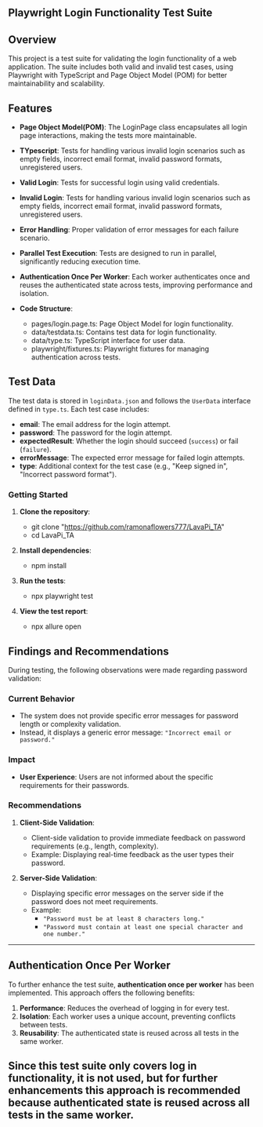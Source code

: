 
## Playwright Login Functionality Test Suite

## Overview

This project is a test suite for validating the login functionality of a web application. The suite includes both valid and invalid test cases, using Playwright with TypeScript and Page Object Model (POM) for better maintainability and scalability.

## Features
- **Page Object Model(POM)**: The LoginPage class encapsulates all login page interactions, making the tests more maintainable.
- **TYpescript**: Tests for handling various invalid login scenarios such as empty fields, incorrect email format, invalid password formats, unregistered users.
- **Valid Login**: Tests for successful login using valid credentials.
- **Invalid Login**: Tests for handling various invalid login scenarios such as empty fields, incorrect email format, invalid password formats, unregistered users.
- **Error Handling**: Proper validation of error messages for each failure scenario.
- **Parallel Test Execution**: Tests are designed to run in parallel, significantly reducing execution time.
- **Authentication Once Per Worker**: Each worker authenticates once and reuses the authenticated state across tests, improving performance and isolation.

- **Code Structure**: 
  - pages/login.page.ts: Page Object Model for login functionality.
  - data/testdata.ts: Contains test data for login functionality.
  - data/type.ts: TypeScript interface for user data.
  - playwright/fixtures.ts: Playwright fixtures for managing authentication across tests.

## Test Data
The test data is stored in `loginData.json` and follows the `UserData` interface defined in `type.ts`. Each test case includes:

- **email**: The email address for the login attempt.
- **password**: The password for the login attempt.
- **expectedResult**: Whether the login should succeed (`success`) or fail (`failure`).
- **errorMessage**: The expected error message for failed login attempts.
- **type**: Additional context for the test case (e.g., "Keep signed in", "Incorrect password format").

### Getting Started

1. **Clone the repository**:
   - git clone "https://github.com/ramonaflowers777/LavaPi_TA"
   - cd LavaPi_TA

2. **Install dependencies**:
   - npm install

3. **Run the tests**:
   - npx playwright test

4. **View the test report**:
   - npx allure open
   

## Findings and Recommendations
During testing, the following observations were made regarding password validation:

### Current Behavior
- The system does not provide specific error messages for password length or complexity validation.
- Instead, it displays a generic error message: `"Incorrect email or password."`

### Impact
- **User Experience**: Users are not informed about the specific requirements for their passwords.

### Recommendations
1. **Client-Side Validation**:
   - Client-side validation to provide immediate feedback on password requirements (e.g., length, complexity).
   - Example: Displaying real-time feedback as the user types their password.

2. **Server-Side Validation**:
   - Displaying specific error messages on the server side if the password does not meet requirements.
   - Example:
     - `"Password must be at least 8 characters long."`
     - `"Password must contain at least one special character and one number."`

---   
## Authentication Once Per Worker

To further enhance the test suite, **authentication once per worker** has been implemented. This approach offers the following benefits:

1. **Performance**: Reduces the overhead of logging in for every test.
2. **Isolation**: Each worker uses a unique account, preventing conflicts between tests.
3. **Reusability**: The authenticated state is reused across all tests in the same worker.

Since this test suite only covers log in functionality, it is not used, but for further enhancements this approach
is recommended because authenticated state is reused across all tests in the same worker.
---
